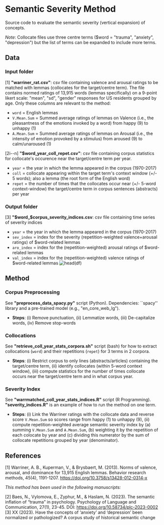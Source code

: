 # Semantic Severity Method
Source code to evaluate the semantic severity (vertical expansion) of concepts. 

*Note*: Collocate files use three centre terms ($word = "trauma", "anxiety", "depression") but the list of terms can be expanded to include more terms. 

## Data

### Input folder

[1] **"warriner_rat.csv"**: csv file containing valence and arousal ratings to be matched with lemmas (collocates for the target/centre term). The file contains normed ratings of 13,915 words (lemmas specifically) on a 9-point likert scale: "mean", "sd", "gender" responses for US residents grouped by age. Only these columns are relevant to the method:
- `word` = English lemmas
- `V.Mean.Sum` = Summed average ratings of lemmas on Valence (i.e., the pleasantness of the emotions invoked by a word) from happy (9) to unhappy (1) 
- `A.Mean.Sum` = Summed average ratings of lemmas on Arousal (i.e., the intensity of emotion provoked by a stimulus) from aroused (9) to calm/unaroused (1) 

[2i--n] **"$word_year_coll_repet.csv"**: csv file containing corpus statistics for collocate's occurence near the target/centre term per year. 
- `year` = the year in which the lemma appeared in the corpus (1970-2017)
- `coll` = collocate appearing within the target term's context window (+/- 5 words); also a lemma (the root form of the English word)
- `repet` = the number of times that the collocates occur near (+/- 5-word context-window) the target/centre term in corpus sentences (abstracts) per year

### Output folder

[3] **"$word_$corpus_severity_indices.csv**: csv file containing time series of severity indices
- `year` = the year in which the lemma appeared in the corpus (1970-2017)
- `sev_index` = index for the severity (repetition-weighted valence+arousal ratings) of $word-related lemmas
- `aro_index` = index for the (repetition-weighted) arousal ratings of $word-related lemmas
- `val_index` = index for the (repetition-weighted) valence ratings of $word-related lemmas
![head(df)](https://user-images.githubusercontent.com/58921702/174312003-82dc3a7b-8780-4a5c-9fec-d4743163d2c3.PNG)

## Method

### Corpus Preprocessing
See **"preprocess_data_spacy.py"** script (Python). Dependencies: ``spacy'' library and a pre-trained model (e.g., "en_core_web_lg"). 
- **Steps**: (i) Remove punctuation, (ii) Lemmatize words, (iii) De-capitalize words, (iv) Remove stop-words

### Collocations
See **"retrieve_coll_year_stats_corpora.sh"** script (bash) for how to extract collocations (`word`) and their repetitions (`repet`) for 3 terms in 2 corpora.
- **Steps**: (i) Restrict corpus to only lines (abstracts/articles) containing the target/centre term, (ii) identify collocates (within 5-word context window), (iii) compute statistics for the number of times collocate occurs near the target/centre term and in what corpus year.

### Severity Index
See **"warrmatched_coll_year_stats_indices.R"** script (R Programming). **"severity_indices.R"** is an example of how to run the method on one term.
- **Steps**: (i) Link the Warriner ratings with the collocate data and reverse score `V.Mean.Sum` so scores range from happy (1) to unhappy (9), (ii) compute repetition-weighted average semantic severity index by (a) summing `V.Mean.Sum` and `A.Mean.Sum`, (b) weighting it by the repetition of each colocate by year and (c) dividing this numerator by the sum of collocate repetitions grouped by year (denominator).

## References

[1] Warriner, A. B., Kuperman, V., & Brysbaert, M. (2013). Norms of valence, arousal, and dominance for 13,915 English lemmas. Behavior research methods, 45(4), 1191-1207. https://doi.org/10.3758/s13428-012-0314-x

*This method has been used in the following manuscripts:* 

[2] Baes, N., Vylomova, E., Zyphur, M., & Haslam, N. (2023). The semantic inflation of “trauma” in psychology. Psychology of Language and Communication, 27(1), 23-45. DOI: https://doi.org/10.58734/plc-2023-0002
[3] XX (2023). Have the concepts of ‘anxiety’ and ‘depression’ been normalized or pathologized? A corpus study of historical semantic change
